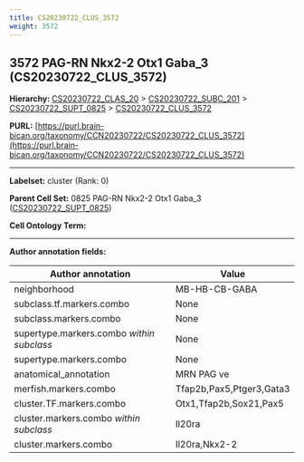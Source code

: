 ```yaml
---
title: CS20230722_CLUS_3572
weight: 3572
---
```

## 3572 PAG-RN Nkx2-2 Otx1 Gaba_3 (CS20230722_CLUS_3572)
<b>Hierarchy: </b>
[CS20230722_CLAS_20](../CS20230722_CLAS_20) >
[CS20230722_SUBC_201](../CS20230722_SUBC_201) >
[CS20230722_SUPT_0825](../CS20230722_SUPT_0825) >
[CS20230722_CLUS_3572](../CS20230722_CLUS_3572)

**PURL:** [https://purl.brain-bican.org/taxonomy/CCN20230722/CS20230722_CLUS_3572](https://purl.brain-bican.org/taxonomy/CCN20230722/CS20230722_CLUS_3572)

---


**Labelset:** cluster (Rank: 0)

**Parent Cell Set:** 0825 PAG-RN Nkx2-2 Otx1 Gaba_3 ([CS20230722_SUPT_0825](../CS20230722_SUPT_0825))



**Cell Ontology Term:** 

[MARKER GENES.]: #


---

[TRANSFERRED ANNOTATIONS.]: #


[AUTHOR ANNOTATION FIELDS.]: #


**Author annotation fields:**

| Author annotation | Value |
|-------------------|-------|
|neighborhood|MB-HB-CB-GABA|
|subclass.tf.markers.combo|None|
|subclass.markers.combo|None|
|supertype.markers.combo _within subclass_|None|
|supertype.markers.combo|None|
|anatomical_annotation|MRN PAG ve|
|merfish.markers.combo|Tfap2b,Pax5,Ptger3,Gata3|
|cluster.TF.markers.combo|Otx1,Tfap2b,Sox21,Pax5|
|cluster.markers.combo _within subclass_|Il20ra|
|cluster.markers.combo|Il20ra,Nkx2-2|
